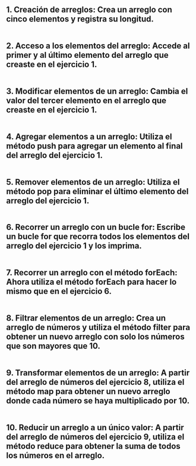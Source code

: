 ## 1. Creación de arreglos: Crea un arreglo con cinco elementos y registra su longitud.

``` js

```

## 2. Acceso a los elementos del arreglo: Accede al primer y al último elemento del arreglo que creaste en el ejercicio 1.

``` js

```

## 3. Modificar elementos de un arreglo: Cambia el valor del tercer elemento en el arreglo que creaste en el ejercicio 1.

``` js

```

## 4. Agregar elementos a un arreglo: Utiliza el método push para agregar un elemento al final del arreglo del ejercicio 1.

``` js

```

## 5. Remover elementos de un arreglo: Utiliza el método pop para eliminar el último elemento del arreglo del ejercicio 1.

``` js

```

## 6. Recorrer un arreglo con un bucle for: Escribe un bucle for que recorra todos los elementos del arreglo del ejercicio 1 y los imprima.

``` js

```

## 7. Recorrer un arreglo con el método forEach: Ahora utiliza el método forEach para hacer lo mismo que en el ejercicio 6.

``` js

```

## 8. Filtrar elementos de un arreglo: Crea un arreglo de números y utiliza el método filter para obtener un nuevo arreglo con solo los números que son mayores que 10.

``` js

```

## 9. Transformar elementos de un arreglo: A partir del arreglo de números del ejercicio 8, utiliza el método map para obtener un nuevo arreglo donde cada número se haya multiplicado por 10.

``` js

```

## 10. Reducir un arreglo a un único valor: A partir del arreglo de números del ejercicio 9, utiliza el método reduce para obtener la suma de todos los números en el arreglo.

``` js

```